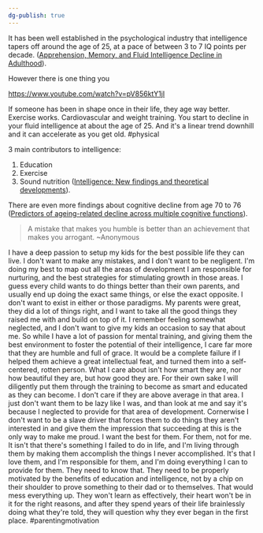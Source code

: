 ```yaml
---
dg-publish: true
---
```

It has been well established in the psychological industry that intelligence tapers off around the age of 25, at a pace of between 3 to 7 IQ points per decade. ([Apprehension, Memory, and Fluid Intelligence Decline in Adulthood](https://journals.sagepub.com/doi/abs/10.1177/016402758131002)).

However there is one thing you 

https://www.youtube.com/watch?v=pV856ktY1jI


If someone has been in shape once in their life, they age way better. Exercise works. Cardiovascular and weight training. You start to decline in your fluid intelligence at about the age of 25. And it's a linear trend downhill and it can accelerate as you get old. #physical 

3 main contributors to intelligence:
1. Education
2. Exercise
3. Sound nutrition
([Intelligence: New findings and theoretical developments](https://psycnet.apa.org/doiLanding?doi=10.1037%2Fa0026699)).


There are even more findings about cognitive decline from age 70 to 76 ([Predictors of ageing-related decline across multiple cognitive functions](https://www.sciencedirect.com/science/article/pii/S0160289616302707)).

> A mistake that makes you humble is better than an achievement that makes you arrogant. ~Anonymous

I have a deep passion to setup my kids for the best possible life they can live. I don't want to make any mistakes, and I don't want to be negligent. I'm doing my best to map out all the areas of development I am responsible for nurturing, and the best strategies for stimulating growth in those areas. I guess every child wants to do things better than their own parents, and usually end up doing the exact same things, or else the exact opposite. I don't want to exist in either or those paradigms. My parents were great, they did a lot of things right, and I want to take all the good things they raised me with and build on top of it. I remember feeling somewhat neglected, and I don't want to give my kids an occasion to say that about me. So while I have a lot of passion for mental training, and giving them the best environment to foster the potential of their intelligence, I care far more that they are humble and full of grace. It would be a complete failure if I helped them achieve a great intellectual feat, and turned them into a self-centered, rotten person. What I care about isn't how smart they are, nor how beautiful they are, but how good they are. For their own sake I will diligently put them through the training to become as smart and educated as they can become. I don't care if they are above average in that area. I just don't want them to be lazy like I was, and than look at me and say it's because I neglected to provide for that area of development. Cornerwise I don't want to be a slave driver that forces them to do things they aren't interested in and give them the impression that succeeding at this is the only way to make me proud. I want the best for them. For them, not for me. It isn't that there's something I failed to do in life, and I'm living through them by making them accomplish the things I never accomplished. It's that I love them, and I'm responsible for them, and I'm doing everything I can to provide for them. They need to know that. They need to be properly motivated by the benefits of education and intelligence, not by a chip on their shoulder to prove something to their dad or to themselves. That would mess everything up. They won't learn as effectively, their heart won't be in it for the right reasons, and after they spend years of their life brainlessly doing what they're told, they will question why they ever began in the first place. #parentingmotivation